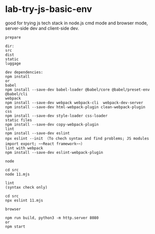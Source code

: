# lab-try-js-basic-env
good for trying js tech stack in node.js cmd mode and browser mode, server-side dev and client-side dev. 
```
prepare

dir:
src
dist
static
luggage

dev dependencies:
npm install
or
babel
npm install --save-dev babel-loader @babel/core @babel/preset-env @babel/cli
webpack
npm install --save-dev webpack webpack-cli  webpack-dev-server
npm install --save-dev html-webpack-plugin clean-webpack-plugin
css
npm install --save-dev style-loader css-loader
static files
npm install --save-dev copy-webpack-plugin
lint
npm install --save-dev eslint
npx eslint --init （To chech syntax and find problems; JS modules import export; ~~React framework~~）
lint with webpack
npm install --save-dev eslint-webpack-plugin
```

```
node

cd src
node 11.mjs

```
```
lint
(syntax check only)

cd src
npx eslint 11.mjs
```
```
browser

npm run build, python3 -m http.server 8080
or
npm start
```
